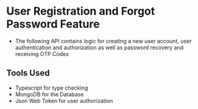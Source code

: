 # User Registration and Forgot Password Feature

- The following API contains logic for creating a new user account, user authentication and authorization as well as password recovery and receiving OTP Codes

## Tools Used

- Typescript for type checking
- MongoDB for the Database
- Json Web Token for user authorization
